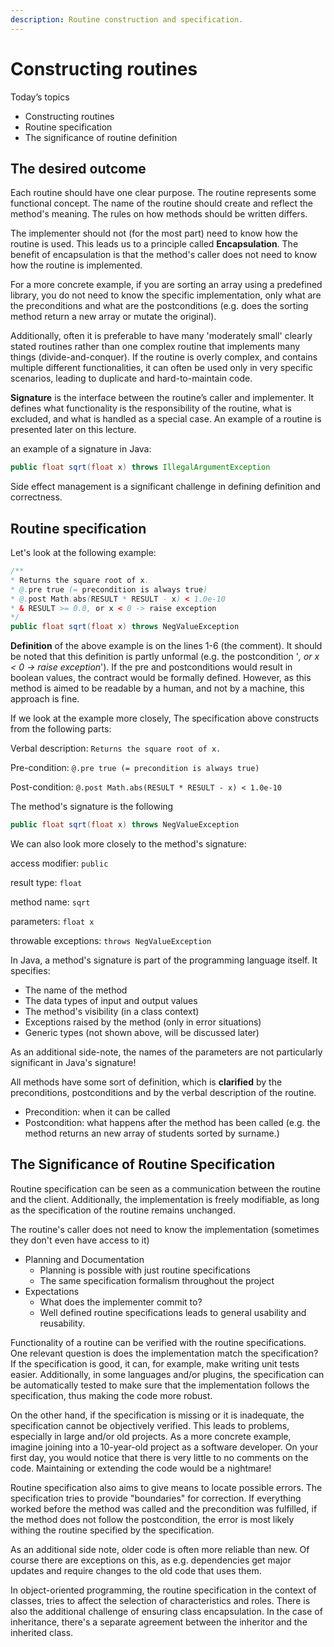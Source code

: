 ```yaml
---
description: Routine construction and specification.
---
```


# Constructing routines

Today’s topics
- Constructing routines
- Routine specification
- The significance of routine definition

## The desired outcome

Each routine should have one clear purpose. The routine represents some functional concept. The name of the routine should create and reflect the method's meaning. The rules on how methods should be written differs.

The implementer should not (for the most part) need to know how the routine is used. This leads us to a principle called **Encapsulation**. The benefit of encapsulation is that the method's caller does not need to know how the routine is implemented. 

For a more concrete example, if you are sorting an array using a predefined library, you do not need to know the specific implementation, only what are the preconditions and what are the postconditions (e.g. does the sorting method return a new array or mutate the original).

Additionally, often it is preferable to have many 'moderately small' clearly stated routines rather than one complex routine that implements many things (divide-and-conquer). If the routine is overly complex, and contains multiple different functionalities, it can often be used only in very specific scenarios, leading to duplicate and hard-to-maintain code.

**Signature** is the interface between the routine’s caller and implementer. It defines what functionality is the responsibility of the routine, what is excluded, and what is handled as a special case. An example of a routine is presented later on this lecture.

an example of a signature in Java: 
```java
public float sqrt(float x) throws IllegalArgumentException
```


Side effect management is a significant challenge in defining definition and correctness.


## Routine specification

Let's look at the following example:

```java
/**
* Returns the square root of x.
* @.pre true (= precondition is always true)
* @.post Math.abs(RESULT * RESULT - x) < 1.0e-10
* & RESULT >= 0.0, or x < 0 -> raise exception
*/
public float sqrt(float x) throws NegValueException
```

**Definition** of the above example is on the lines 1-6 (the comment). It should be noted that this definition is partly unformal (e.g. the postcondition '*, or x < 0 -> raise exception*'). If the pre and postconditions would result in boolean values, the contract would be formally defined. However, as this method is aimed to be readable by a human, and not by a machine, this approach is fine. 

If we look at the example more closely, The specification above constructs from the following parts:

Verbal description:
`Returns the square root of x.`

Pre-condition:
`@.pre true (= precondition is always true)`

Post-condition:
`@.post Math.abs(RESULT * RESULT - x) < 1.0e-10`

The method's signature is the following
```java
public float sqrt(float x) throws NegValueException
```

We can also look more closely to the method's signature:

access modifier: `public`

result type: `float`

method name: `sqrt`

parameters: `float x`

throwable exceptions: `throws NegValueException`

In Java, a method's signature is part of the programming language itself. It specifies:

- The name of the method
- The data types of input and output values
- The method's visibility (in a class context)
- Exceptions raised by the method (only in error situations)
- Generic types (not shown above, will be discussed later)

As an additional side-note, the names of the parameters are not particularly significant in Java's signature!

All methods have some sort of definition, which is **clarified** by the preconditions, postconditions and by the verbal description of the routine.
- Precondition: when it can be called
- Postcondition: what happens after the method has been called (e.g. the method returns an new array of students sorted by surname.)

## The Significance of Routine Specification

Routine specification can be seen as a communication between the routine and the client. Additionally, the implementation is freely modifiable, as long as the specification of the routine remains unchanged.

The routine's caller does not need to know the implementation (sometimes they don't even have access to it)

- Planning and Documentation
    - Planning is possible with just routine specifications
    - The same specification formalism throughout the project
- Expectations
    - What does the implementer commit to?
    - Well defined routine specifications leads to general usability and reusability.

Functionality of a routine can be verified with the routine specifications. One relevant question is does the implementation match the specification? If the specification is good, it can, for example, make writing unit tests easier. Additionally, in some languages and/or plugins, the specification can be automatically tested to make sure that the implementation follows the specification, thus making the code more robust.

On the other hand, if the specification is missing or it is inadequate, the specification cannot be objectively verified. This leads to problems, especially in large and/or old projects. As a more concrete example, imagine joining into a 10-year-old project as a software developer. On your first day, you would notice that there is very little to no comments on the code. Maintaining or extending the code would be a nightmare!


Routine specification also aims to give means to locate possible errors. The specification tries to provide "boundaries" for correction. If everything worked before the method was called and the precondition was fulfilled, if the method does not follow the postcondition, the error is most likely withing the routine specified by the specification. 

As an additional side note, older code is often more reliable than new. Of course there are exceptions on this, as e.g. dependencies get major updates and require changes to the old code that uses them.

In object-oriented programming, the routine specification in the context of classes, tries to affect the selection of characteristics and roles. There is also the additional challenge of ensuring class encapsulation. In the case of inheritance, there's a separate agreement between the inheritor and the inherited class.
